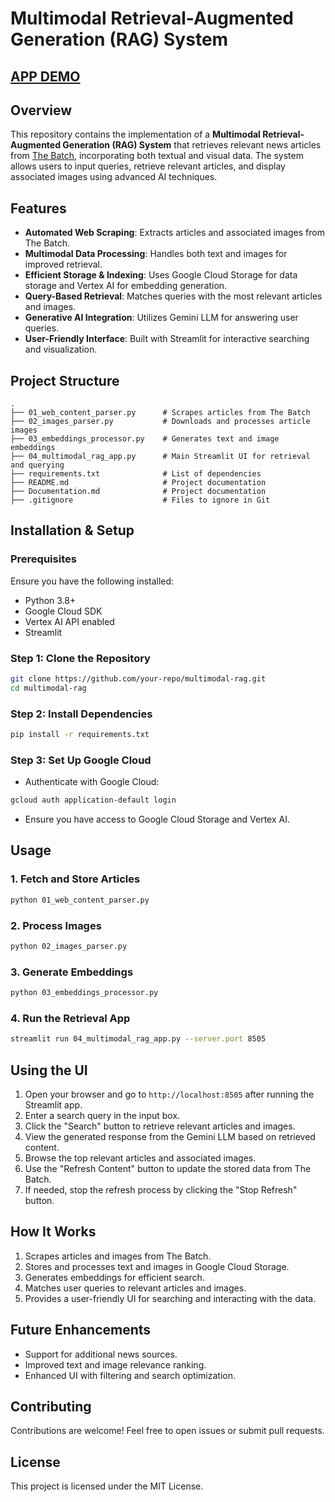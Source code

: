 # **Multimodal Retrieval-Augmented Generation (RAG) System**

## **[APP DEMO](https://www.youtube.com/watch?v=JOkY2_gzk4k)**

## **Overview**
This repository contains the implementation of a **Multimodal Retrieval-Augmented Generation (RAG) System** that retrieves relevant news articles from [The Batch](https://www.deeplearning.ai/the-batch/), incorporating both textual and visual data. The system allows users to input queries, retrieve relevant articles, and display associated images using advanced AI techniques.

## **Features**
- **Automated Web Scraping**: Extracts articles and associated images from The Batch.
- **Multimodal Data Processing**: Handles both text and images for improved retrieval.
- **Efficient Storage & Indexing**: Uses Google Cloud Storage for data storage and Vertex AI for embedding generation.
- **Query-Based Retrieval**: Matches queries with the most relevant articles and images.
- **Generative AI Integration**: Utilizes Gemini LLM for answering user queries.
- **User-Friendly Interface**: Built with Streamlit for interactive searching and visualization.

## **Project Structure**
```plaintext
.
├── 01_web_content_parser.py      # Scrapes articles from The Batch
├── 02_images_parser.py           # Downloads and processes article images
├── 03_embeddings_processor.py    # Generates text and image embeddings
├── 04_multimodal_rag_app.py      # Main Streamlit UI for retrieval and querying
├── requirements.txt              # List of dependencies
├── README.md                     # Project documentation
├── Documentation.md              # Project documentation
├── .gitignore                    # Files to ignore in Git
```

## **Installation & Setup**
### **Prerequisites**
Ensure you have the following installed:
- Python 3.8+
- Google Cloud SDK
- Vertex AI API enabled
- Streamlit

### **Step 1: Clone the Repository**
```sh
git clone https://github.com/your-repo/multimodal-rag.git
cd multimodal-rag
```

### **Step 2: Install Dependencies**
```sh
pip install -r requirements.txt
```

### **Step 3: Set Up Google Cloud**
- Authenticate with Google Cloud:
```sh
gcloud auth application-default login
```
- Ensure you have access to Google Cloud Storage and Vertex AI.

## **Usage**
### **1. Fetch and Store Articles**
```sh
python 01_web_content_parser.py
```
### **2. Process Images**
```sh
python 02_images_parser.py
```
### **3. Generate Embeddings**
```sh
python 03_embeddings_processor.py
```
### **4. Run the Retrieval App**
```sh
streamlit run 04_multimodal_rag_app.py --server.port 8505
```

## **Using the UI**
1. Open your browser and go to `http://localhost:8505` after running the Streamlit app.
2. Enter a search query in the input box.
3. Click the "Search" button to retrieve relevant articles and images.
4. View the generated response from the Gemini LLM based on retrieved content.
5. Browse the top relevant articles and associated images.
6. Use the "Refresh Content" button to update the stored data from The Batch.
7. If needed, stop the refresh process by clicking the "Stop Refresh" button.

## **How It Works**
1. Scrapes articles and images from The Batch.
2. Stores and processes text and images in Google Cloud Storage.
3. Generates embeddings for efficient search.
4. Matches user queries to relevant articles and images.
5. Provides a user-friendly UI for searching and interacting with the data.

## **Future Enhancements**
- Support for additional news sources.
- Improved text and image relevance ranking.
- Enhanced UI with filtering and search optimization.

## **Contributing**
Contributions are welcome! Feel free to open issues or submit pull requests.

## **License**
This project is licensed under the MIT License.
